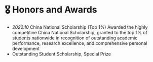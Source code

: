 # 🎖 Honors and Awards
- *2022.10* China National Scholarship (Top 1%)
   Awarded the highly competitive China National Scholarship, granted to the top 1% of students nationwide in
recognition of outstanding academic performance, research excellence, and comprehensive personal development
- Outstanding Student Scholarship, Special Prize
